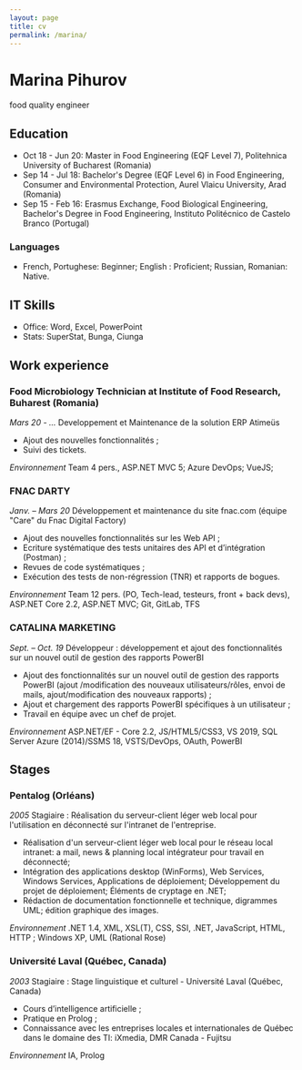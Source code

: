 ```yaml
---
layout: page
title: cv
permalink: /marina/
---
```


# Marina Pihurov  
food quality engineer

## Education
*	Oct 18 - Jun 20: Master in Food Engineering (EQF Level 7), Politehnica University of Bucharest (Romania)
*	Sep 14 - Jul 18: Bachelor's Degree (EQF Level 6) in Food Engineering, Consumer and Environmental Protection, Aurel Vlaicu University, Arad (Romania)
*	Sep 15 - Feb 16: Erasmus Exchange, Food Biological Engineering, Bachelor's Degree in Food Engineering, Instituto Politécnico de Castelo Branco (Portugal)

### Languages
* French, Portughese: Beginner; English : Proficient; Russian, Romanian: Native.

## IT Skills
* Office: Word, Excel, PowerPoint
* Stats: SuperStat, Bunga, Ciunga

## Work experience
### Food Microbiology Technician at Institute of Food Research, Buharest (Romania)
_Mars 20 - ..._ Developpement et Maintenance de la solution ERP Atimeüs
 * Ajout des nouvelles fonctionnalités ;
 * Suivi des tickets.
 
_Environnement_	Team 4 pers., ASP.NET MVC 5; Azure DevOps; VueJS;

### FNAC DARTY
_Janv. – Mars 20_ Développement et maintenance du site fnac.com (équipe "Care" du Fnac Digital Factory) 
 * Ajout des nouvelles fonctionnalités sur les Web API ;
 * Ecriture systématique des tests unitaires des API et d’intégration (Postman) ;
 * Revues de code systématiques ;
 * Exécution des tests de non-régression (TNR) et rapports de bogues.  
 
_Environnement_	Team 12 pers. (PO, Tech-lead, testeurs, front + back devs), ASP.NET Core 2.2, ASP.NET MVC; Git, GitLab, TFS

### CATALINA MARKETING
_Sept. – Oct. 19_ Développeur : développement et ajout des fonctionnalités sur un nouvel outil de gestion des rapports PowerBI 

* Ajout des fonctionnalités sur un nouvel outil de gestion des rapports PowerBI (ajout /modification des nouveaux utilisateurs/rôles, envoi de mails, ajout/modification des nouveaux rapports) ;
* Ajout et chargement des rapports PowerBI spécifiques à un utilisateur ;
* Travail en équipe avec un chef de projet.  

_Environnement_	ASP.NET/EF - Core 2.2, JS/HTML5/CSS3, VS 2019, SQL Server Azure (2014)/SSMS 18, VSTS/DevOps, OAuth, PowerBI


## Stages
### Pentalog (Orléans)
_2005_	Stagiaire : Réalisation du serveur-client léger web local pour l'utilisation en déconnecté sur l'intranet de l'entreprise.
* Réalisation d'un serveur-client léger web local pour le réseau local intranet: a mail, news & planning local intégrateur pour travail en déconnecté; 
* Intégration des applications desktop (WinForms), Web Services, Windows Services, Applications de déploiement; Développement du projet de déploiement; Éléments de cryptage en .NET;
* Rédaction de documentation fonctionnelle et technique, digrammes UML; édition graphique des images.

_Environnement_ .NET 1.4, XML, XSL(T), CSS, SSI, .NET, JavaScript, HTML, HTTP ; Windows XP, UML (Rational Rose)

### Université Laval (Québec, Canada)
_2003_	Stagiaire : Stage linguistique et culturel - Université Laval (Québec, Canada)
* Cours d’intelligence artificielle ;
* Pratique en Prolog ;
* Connaissance avec les entreprises locales et internationales de Québec dans le domaine des TI: iXmedia, DMR Canada - Fujitsu

_Environnement_ IA, Prolog
